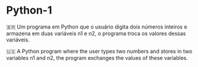 # Python-1

🇧🇷 Um programa em Python que o usuário digita dois números inteiros e
armazena em duas variáveis n1 e n2, o programa troca os valores
dessas variáveis.

🇺🇸 A Python program where the user types two numbers and
stores in two variables n1 and n2, the program exchanges the values
of these variables.
